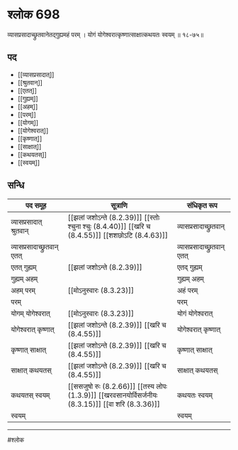 # श्लोक 698

व्यासप्रसादाच्छ्रुतवानेतद्गुह्यमहं परम् ।
योगं योगेश्वरात्कृष्णात्साक्षात्कथयतः स्वयम् ॥ १८-७५॥


## पद 

- [[व्यासप्रसादात्]]
- [[श्रुतवान्]]
- [[एतत्]]
- [[गुह्यम्]]
- [[अहम्]]
- [[परम्]]
- [[योगम्]]
- [[योगेश्वरात्]]
- [[कृष्णात्]]
- [[साक्षात्]]
- [[कथयतस्]]
- [[स्वयम्]]

## सन्धि

| पद समूह | सूत्राणि | संधिकृत रूप |
| ----- | ----- | ----- |
| व्यासप्रसादात् श्रुतवान् |  [[झलां जशोऽन्ते (8.2.39)]] [[स्तोः श्चुना श्चुः (8.4.40)]] [[खरि च (8.4.55)]] [[शशछोऽटि (8.4.63)]] | व्यासप्रसादाच्छ्रुतवान् |
| व्यासप्रसादाच्छ्रुतवान् एतत् |  | व्यासप्रसादाच्छ्रुतवान् एतत् |
| एतत् गुह्यम् |  [[झलां जशोऽन्ते (8.2.39)]] | एतद् गुह्यम् |
| गुह्यम् अहम् |  | गुह्यम् अहम् |
| अहम् परम् |  [[मोऽनुस्वारः (8.3.23)]] | अहं परम् |
| परम् |  | परम् |
| योगम् योगेश्वरात् |  [[मोऽनुस्वारः (8.3.23)]] | योगं योगेश्वरात् |
| योगेश्वरात् कृष्णात् |  [[झलां जशोऽन्ते (8.2.39)]] [[खरि च (8.4.55)]] | योगेश्वरात् कृष्णात् |
| कृष्णात् साक्षात् |  [[झलां जशोऽन्ते (8.2.39)]] [[खरि च (8.4.55)]] | कृष्णात् साक्षात् |
| साक्षात् कथयतस् |  [[झलां जशोऽन्ते (8.2.39)]] [[खरि च (8.4.55)]] | साक्षात् कथयतस् |
| कथयतस् स्वयम् |  [[ससजुषो रुः (8.2.66)]] [[तस्य लोपः (1.3.9)]] [[खरवसानयोर्विसर्जनीयः (8.3.15)]] [[वा शरि (8.3.36)]] | कथयतः स्वयम् |
| स्वयम् |  | स्वयम् |


---

#श्लोक